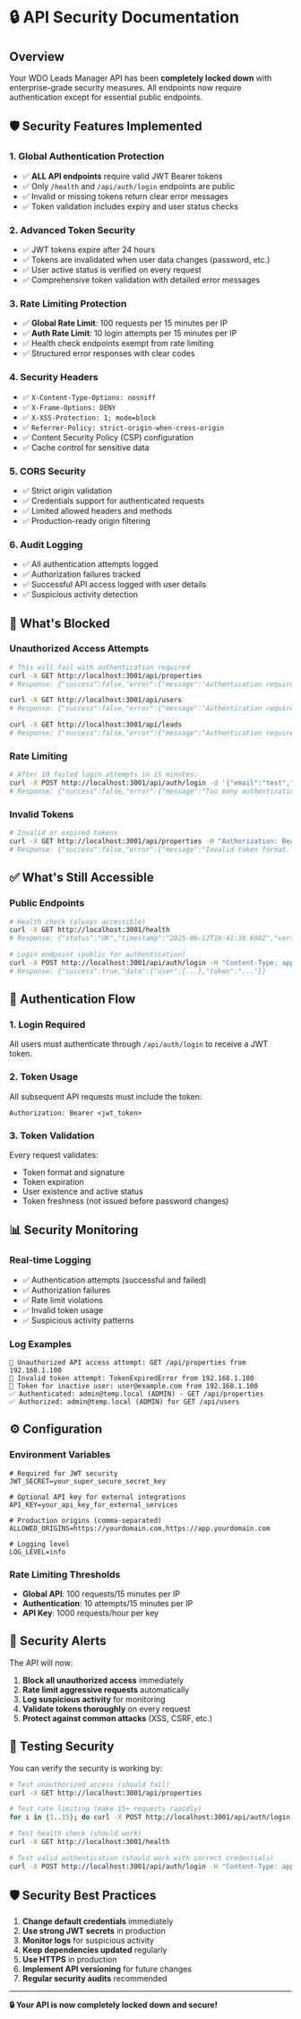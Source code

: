 # 🔒 API Security Documentation

## Overview

Your WDO Leads Manager API has been **completely locked down** with enterprise-grade security measures. All endpoints now require authentication except for essential public endpoints.

## 🛡️ Security Features Implemented

### 1. **Global Authentication Protection**
- ✅ **ALL API endpoints** require valid JWT Bearer tokens
- ✅ Only `/health` and `/api/auth/login` endpoints are public
- ✅ Invalid or missing tokens return clear error messages
- ✅ Token validation includes expiry and user status checks

### 2. **Advanced Token Security**
- ✅ JWT tokens expire after 24 hours
- ✅ Tokens are invalidated when user data changes (password, etc.)
- ✅ User active status is verified on every request
- ✅ Comprehensive token validation with detailed error messages

### 3. **Rate Limiting Protection**
- ✅ **Global Rate Limit**: 100 requests per 15 minutes per IP
- ✅ **Auth Rate Limit**: 10 login attempts per 15 minutes per IP
- ✅ Health check endpoints exempt from rate limiting
- ✅ Structured error responses with clear codes

### 4. **Security Headers**
- ✅ `X-Content-Type-Options: nosniff`
- ✅ `X-Frame-Options: DENY`
- ✅ `X-XSS-Protection: 1; mode=block`
- ✅ `Referrer-Policy: strict-origin-when-cross-origin`
- ✅ Content Security Policy (CSP) configuration
- ✅ Cache control for sensitive data

### 5. **CORS Security**
- ✅ Strict origin validation
- ✅ Credentials support for authenticated requests
- ✅ Limited allowed headers and methods
- ✅ Production-ready origin filtering

### 6. **Audit Logging**
- ✅ All authentication attempts logged
- ✅ Authorization failures tracked
- ✅ Successful API access logged with user details
- ✅ Suspicious activity detection

## 🚫 What's Blocked

### Unauthorized Access Attempts
```bash
# This will fail with authentication required
curl -X GET http://localhost:3001/api/properties
# Response: {"success":false,"error":{"message":"Authentication required. Please provide a valid Bearer token."}}

curl -X GET http://localhost:3001/api/users  
# Response: {"success":false,"error":{"message":"Authentication required. Please provide a valid Bearer token."}}

curl -X GET http://localhost:3001/api/leads
# Response: {"success":false,"error":{"message":"Authentication required. Please provide a valid Bearer token."}}
```

### Rate Limiting
```bash
# After 10 failed login attempts in 15 minutes:
curl -X POST http://localhost:3001/api/auth/login -d '{"email":"test","password":"test"}'
# Response: {"success":false,"error":{"message":"Too many authentication attempts from this IP, please try again later.","code":"AUTH_RATE_LIMIT_EXCEEDED"}}
```

### Invalid Tokens
```bash
# Invalid or expired tokens
curl -X GET http://localhost:3001/api/properties -H "Authorization: Bearer invalid_token"
# Response: {"success":false,"error":{"message":"Invalid token format. Please login again."}}
```

## ✅ What's Still Accessible

### Public Endpoints
```bash
# Health check (always accessible)
curl -X GET http://localhost:3001/health
# Response: {"status":"OK","timestamp":"2025-06-12T16:41:38.608Z","version":"1.0.0"}

# Login endpoint (public for authentication)
curl -X POST http://localhost:3001/api/auth/login -H "Content-Type: application/json" -d '{"email":"admin@temp.local","password":"correct_password"}'
# Response: {"success":true,"data":{"user":{...},"token":"..."}}
```

## 🔐 Authentication Flow

### 1. **Login Required**
All users must authenticate through `/api/auth/login` to receive a JWT token.

### 2. **Token Usage**
All subsequent API requests must include the token:
```
Authorization: Bearer <jwt_token>
```

### 3. **Token Validation**
Every request validates:
- Token format and signature
- Token expiration
- User existence and active status
- Token freshness (not issued before password changes)

## 📊 Security Monitoring

### Real-time Logging
- ✅ Authentication attempts (successful and failed)
- ✅ Authorization failures
- ✅ Rate limit violations
- ✅ Invalid token usage
- ✅ Suspicious activity patterns

### Log Examples
```
🚫 Unauthorized API access attempt: GET /api/properties from 192.168.1.100
🚫 Invalid token attempt: TokenExpiredError from 192.168.1.100
🚫 Token for inactive user: user@example.com from 192.168.1.100
✅ Authenticated: admin@temp.local (ADMIN) - GET /api/properties
✅ Authorized: admin@temp.local (ADMIN) for GET /api/users
```

## ⚙️ Configuration

### Environment Variables
```env
# Required for JWT security
JWT_SECRET=your_super_secure_secret_key

# Optional API key for external integrations
API_KEY=your_api_key_for_external_services

# Production origins (comma-separated)
ALLOWED_ORIGINS=https://yourdomain.com,https://app.yourdomain.com

# Logging level
LOG_LEVEL=info
```

### Rate Limiting Thresholds
- **Global API**: 100 requests/15 minutes per IP
- **Authentication**: 10 attempts/15 minutes per IP
- **API Key**: 1000 requests/hour per key

## 🚨 Security Alerts

The API will now:
1. **Block all unauthorized access** immediately
2. **Rate limit aggressive requests** automatically
3. **Log suspicious activity** for monitoring
4. **Validate tokens thoroughly** on every request
5. **Protect against common attacks** (XSS, CSRF, etc.)

## 🔧 Testing Security

You can verify the security is working by:

```bash
# Test unauthorized access (should fail)
curl -X GET http://localhost:3001/api/properties

# Test rate limiting (make 15+ requests rapidly)
for i in {1..15}; do curl -X POST http://localhost:3001/api/auth/login -d '{"email":"test","password":"test"}'; done

# Test health check (should work)
curl -X GET http://localhost:3001/health

# Test valid authentication (should work with correct credentials)
curl -X POST http://localhost:3001/api/auth/login -H "Content-Type: application/json" -d '{"email":"admin@temp.local","password":"WDOAdmin123!"}'
```

## 🛡️ Security Best Practices

1. **Change default credentials** immediately
2. **Use strong JWT secrets** in production
3. **Monitor logs** for suspicious activity
4. **Keep dependencies updated** regularly
5. **Use HTTPS** in production
6. **Implement API versioning** for future changes
7. **Regular security audits** recommended

---

**🔒 Your API is now completely locked down and secure!** 
